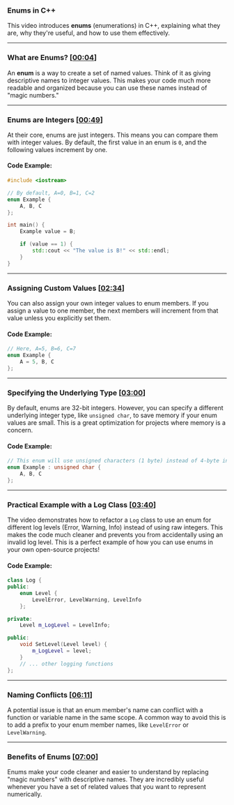 ### Enums in C++

This video introduces **enums** (enumerations) in C++, explaining what they are, why they're useful, and how to use them effectively.

-----

### What are Enums? \[[00:04](http://www.youtube.com/watch?v=x55jfOd5PEE&t=4)\]

An **enum** is a way to create a set of named values. Think of it as giving descriptive names to integer values. This makes your code much more readable and organized because you can use these names instead of "magic numbers."

-----

### Enums are Integers \[[00:49](http://www.youtube.com/watch?v=x55jfOd5PEE&t=49)\]

At their core, enums are just integers. This means you can compare them with integer values. By default, the first value in an enum is `0`, and the following values increment by one.

#### Code Example:

```cpp
#include <iostream>

// By default, A=0, B=1, C=2
enum Example {
    A, B, C
};

int main() {
    Example value = B;

    if (value == 1) {
        std::cout << "The value is B!" << std::endl;
    }
}
```

-----

### Assigning Custom Values \[[02:34](http://www.youtube.com/watch?v=x55jfOd5PEE&t=154)\]

You can also assign your own integer values to enum members. If you assign a value to one member, the next members will increment from that value unless you explicitly set them.

#### Code Example:

```cpp
// Here, A=5, B=6, C=7
enum Example {
    A = 5, B, C
};
```

-----

### Specifying the Underlying Type \[[03:00](http://www.youtube.com/watch?v=x55jfOd5PEE&t=180)\]

By default, enums are 32-bit integers. However, you can specify a different underlying integer type, like `unsigned char`, to save memory if your enum values are small. This is a great optimization for projects where memory is a concern.

#### Code Example:

```cpp
// This enum will use unsigned characters (1 byte) instead of 4-byte integers
enum Example : unsigned char {
    A, B, C
};
```

-----

### Practical Example with a Log Class \[[03:40](http://www.youtube.com/watch?v=x55jfOd5PEE&t=220)\]

The video demonstrates how to refactor a `Log` class to use an enum for different log levels (Error, Warning, Info) instead of using raw integers. This makes the code much cleaner and prevents you from accidentally using an invalid log level. This is a perfect example of how you can use enums in your own open-source projects\!

#### Code Example:

```cpp
class Log {
public:
    enum Level {
        LevelError, LevelWarning, LevelInfo
    };

private:
    Level m_LogLevel = LevelInfo;

public:
    void SetLevel(Level level) {
        m_LogLevel = level;
    }
    // ... other logging functions
};
```

-----

### Naming Conflicts \[[06:11](http://www.youtube.com/watch?v=x55jfOd5PEE&t=371)\]

A potential issue is that an enum member's name can conflict with a function or variable name in the same scope. A common way to avoid this is to add a prefix to your enum member names, like `LevelError` or `LevelWarning`.

-----

### Benefits of Enums \[[07:00](http://www.youtube.com/watch?v=x55jfOd5PEE&t=420)\]

Enums make your code cleaner and easier to understand by replacing "magic numbers" with descriptive names. They are incredibly useful whenever you have a set of related values that you want to represent numerically.
